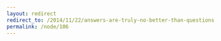 ```yaml
---
layout: redirect
redirect_to: /2014/11/22/answers-are-truly-no-better-than-questions
permalink: /node/106
---
```

